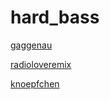 # hard_bass

[gaggenau](http://gaggenau.stream.laut.fm/gaggenau)

[radioloveremix](http://radioloveremix.stream.laut.fm/radioloveremix)

[knoepfchen](http://knoepfchen.stream.laut.fm/knoepfchen)

